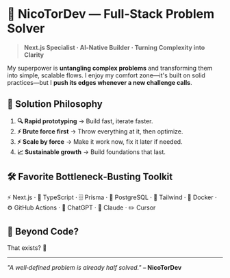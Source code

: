 # 🧩 NicoTorDev — Full‑Stack Problem Solver

> **Next.js Specialist · AI‑Native Builder · Turning Complexity into Clarity**

My superpower is **untangling complex problems** and transforming them into simple, scalable flows. I enjoy my comfort zone—it's built on solid practices—but I **push its edges whenever a new challenge calls**.

## 🎯 Solution Philosophy

1. **🔍 Rapid prototyping** → Build fast, iterate faster.
2. **⚡ Brute force first** → Throw everything at it, then optimize.
3. **⚡ Scale by force** → Make it work now, fix it later if needed.
4. **📈 Sustainable growth** → Build foundations that last.

## 🛠️ Favorite Bottleneck‑Busting Toolkit

⚡️ Next.js · 📘 TypeScript · 🗄️ Prisma · 🐘 PostgreSQL · 🎨 Tailwind · 🐳 Docker · ⚙️ GitHub Actions · 🤖 ChatGPT · 🧠 Claude · ✏️ Cursor

## 🌄 Beyond Code?

That exists? 🤣

---

_"A well‑defined problem is already half solved."_
**– NicoTorDev**
